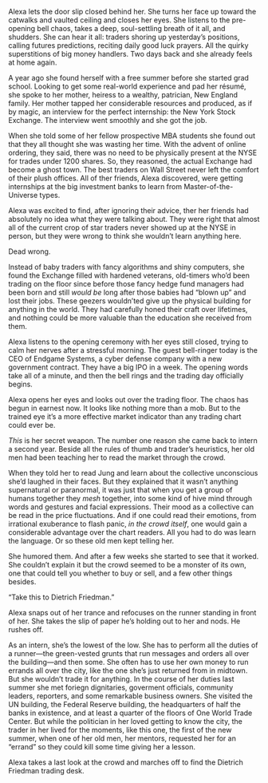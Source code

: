 Alexa lets the door slip closed behind her. She turns her face up toward the
catwalks and vaulted ceiling and closes her eyes. She listens to the pre-opening
bell chaos, takes a deep, soul-settling breath of it all, and shudders. She can
hear it all: traders shoring up yesterday’s positions, calling futures
predictions, reciting daily good luck prayers. All the quirky superstitions of
big money handlers. Two days back and she already feels at home again.

A year ago she found herself with a free summer before she started grad school.
Looking to get some real-world experience and pad her résumé, she spoke to her
mother, heiress to a wealthy, patrician, New England family. Her mother tapped
her considerable resources and produced, as if by magic, an interview for the
perfect internship: the New York Stock Exchange. The interview went smoothly and
she got the job.

When she told some of her fellow prospective MBA students she found out that
they all thought she was wasting her time. With the advent of online ordering,
they said, there was no need to be physically present at the NYSE for trades
under 1200 shares. So, they reasoned, the actual Exchange had become a ghost
town. The best traders on Wall Street never left the comfort of their plush
offices. All of ther friends, Alexa discovered, were getting internships at the
big investment banks to learn from Master-of-the-Universe types.

Alexa was excited to find, after ignoring their advice, ther her friends had
absolutely no idea what they were talking about. They were right that almost all
of the current crop of star traders never showed up at the NYSE in person, but
they were wrong to think she wouldn’t learn anything here.

Dead wrong.

Instead of baby traders with fancy algorithms and shiny computers, she found the
Exchange filled with hardened veterans, old-timers who’d been trading on the
floor since before those fancy hedge fund managers had been born and still
_would be_ long after those babies had “blown up” and lost their jobs. These
geezers wouldn’ted give up the physical building for anything in the world. They
had carefully honed their craft over lifetimes, and nothing could be more
valuable than the education she received from them.

Alexa listens to the opening ceremony with her eyes still closed, trying to calm
her nerves after a stressful morning. The guest bell-ringer today is the CEO of
Endgame Systems, a cyber defense company with a new government contract. They
have a big IPO in a week. The opening words take all of a minute, and then the
bell rings and the trading day officially begins.

Alexa opens her eyes and looks out over the trading floor. The chaos has begun
in earnest now. It looks like nothing more than a mob. But to the trained eye
it’s a more effective market indicator than any trading chart could ever be.

_This_ is her secret weapon. The number one reason she came back to intern a
second year. Beside all the rules of thumb and trader’s heuristics, her old men
had been teaching her to read the market through the crowd.

When they told her to read Jung and learn about the collective unconscious she’d
laughed in their faces. But they explained that it wasn’t anything supernatural
or paranormal, it was just that when you get a group of humans together they
_mesh_ together, into some kind of hive mind through words and gestures and
facial expressions. Their mood as a collective can be read in the price
fluctuations. And if one could read their emotions, from irrational exuberance
to flash panic, _in the crowd itself_, one would gain a considerable advantage
over the chart readers. All you had to do was learn the language. Or so these
old men kept telling her.

She humored them. And after a few weeks she started to see that it worked. She
couldn’t explain it but the crowd seemed to be a monster of its own, one that
could tell you whether to buy or sell, and a few other things besides.

“Take this to Dietrich Friedman.”

Alexa snaps out of her trance and refocuses on the runner standing in front of
her. She takes the slip of paper he’s holding out to her and nods. He rushes
off.

As an intern, she’s the lowest of the low. She has to perform all the duties of
a runner—the green-vested grunts that run messages and orders all over the
building—and then some. She often has to use her own money to run errands all
over the city, like the one she’s just returned from in midtown. But she
wouldn’t trade it for anything. In the course of her duties last summer she met
foriegn dignitaries, goverment officials, community leaders, reporters, and some
remarkable business owners. She visited the UN building, the Federal Reserve
building, the headquarters of half the banks in existence, and at least a
quarter of the floors of One World Trade Center. But while the politician in her
loved getting to know the city, the trader in her lived for the moments, like
this one, the first of the new summer, when one of her old men, her mentors,
requested her for an “errand” so they could kill some time giving her a lesson.

Alexa takes a last look at the crowd and marches off to find the Dietrich
Friedman trading desk.
